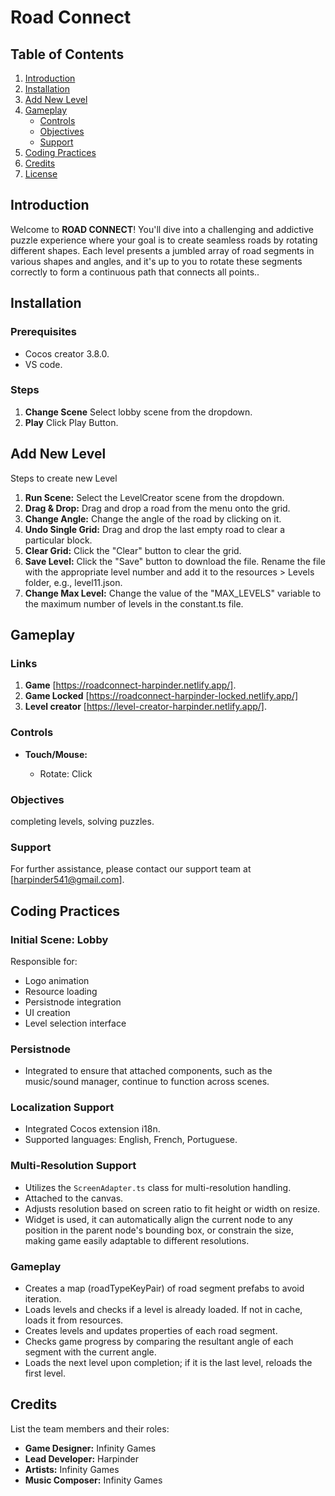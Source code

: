 # Road Connect

## Table of Contents

1. [Introduction](#introduction)
2. [Installation](#installation)
3. [Add New Level](#addNewLevel)
4. [Gameplay](#gameplay)
   - [Controls](#controls)
   - [Objectives](#objectives)
   - [Support](#support)
5. [Coding Practices](#CodingPractices)
6. [Credits](#credits)
7. [License](#license)

## Introduction

Welcome to **ROAD CONNECT**! You'll dive into a challenging and addictive puzzle experience where your goal is to create seamless roads by rotating different shapes. Each level presents a jumbled array of road segments in various shapes and angles, and it's up to you to rotate these segments correctly to form a continuous path that connects all points..

## Installation

### Prerequisites

- Cocos creator 3.8.0.
- VS code.

### Steps

1. **Change Scene** Select lobby scene from the dropdown.
2. **Play** Click Play Button.

## Add New Level

Steps to create new Level

1. **Run Scene:** Select the LevelCreator scene from the dropdown.
2. **Drag & Drop:** Drag and drop a road from the menu onto the grid.
3. **Change Angle:** Change the angle of the road by clicking on it.
4. **Undo Single Grid:** Drag and drop the last empty road to clear a particular block.
5. **Clear Grid:** Click the "Clear" button to clear the grid.
6. **Save Level:** Click the "Save" button to download the file. Rename the file with the appropriate level number and add it to the resources > Levels folder, e.g., level11.json.
7. **Change Max Level:** Change the value of the "MAX_LEVELS" variable to the maximum number of levels in the constant.ts file.

## Gameplay

### Links

1. **Game** [https://roadconnect-harpinder.netlify.app/].
2. **Game Locked** [https://roadconnect-harpinder-locked.netlify.app/]
3. **Level creator** [https://level-creator-harpinder.netlify.app/].

### Controls

- **Touch/Mouse:**

  - Rotate: Click

### Objectives

completing levels, solving puzzles.

### Support

For further assistance, please contact our support team at [harpinder541@gmail.com].

## Coding Practices

### Initial Scene: Lobby

Responsible for:

- Logo animation
- Resource loading
- Persistnode integration
- UI creation
- Level selection interface

### Persistnode

- Integrated to ensure that attached components, such as the music/sound manager, continue to function across scenes.

### Localization Support

- Integrated Cocos extension i18n.
- Supported languages: English, French, Portuguese.

### Multi-Resolution Support

- Utilizes the `ScreenAdapter.ts` class for multi-resolution handling.
- Attached to the canvas.
- Adjusts resolution based on screen ratio to fit height or width on resize.
- Widget is used, it can automatically align the current node to any position in the parent node's bounding box, or constrain the size, making game easily adaptable to different resolutions.

### Gameplay

- Creates a map (roadTypeKeyPair) of road segment prefabs to avoid iteration.
- Loads levels and checks if a level is already loaded. If not in cache, loads it from resources.
- Creates levels and updates properties of each road segment.
- Checks game progress by comparing the resultant angle of each segment with the current angle.
- Loads the next level upon completion; if it is the last level, reloads the first level.

## Credits

List the team members and their roles:

- **Game Designer:** Infinity Games
- **Lead Developer:** Harpinder
- **Artists:** Infinity Games
- **Music Composer:** Infinity Games
